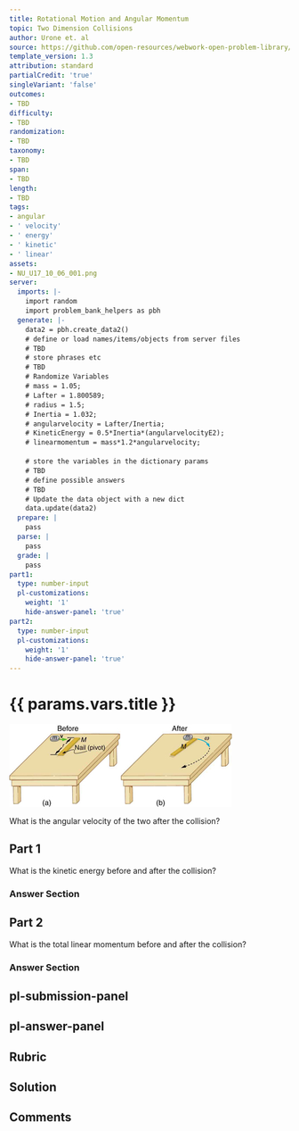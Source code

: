 ```yaml
---
title: Rotational Motion and Angular Momentum
topic: Two Dimension Collisions
author: Urone et. al
source: https://github.com/open-resources/webwork-open-problem-library/tree/master/Contrib/BrockPhysics/College_Physics_Urone/10.Rotational_Motion_and_Angular_Momentum/10-06.Two_Dimension_Collisions/NU_U17_10_06_002.pg
template_version: 1.3
attribution: standard
partialCredit: 'true'
singleVariant: 'false'
outcomes:
- TBD
difficulty:
- TBD
randomization:
- TBD
taxonomy:
- TBD
span:
- TBD
length:
- TBD
tags:
- angular
- ' velocity'
- ' energy'
- ' kinetic'
- ' linear'
assets:
- NU_U17_10_06_001.png
server:
  imports: |-
    import random
    import problem_bank_helpers as pbh
  generate: |-
    data2 = pbh.create_data2()
    # define or load names/items/objects from server files
    # TBD
    # store phrases etc
    # TBD
    # Randomize Variables
    # mass = 1.05;
    # Lafter = 1.800589;
    # radius = 1.5;
    # Inertia = 1.032;
    # angularvelocity = Lafter/Inertia;
    # KineticEnergy = 0.5*Inertia*(angularvelocityE2);
    # linearmomentum = mass*1.2*angularvelocity;

    # store the variables in the dictionary params
    # TBD
    # define possible answers
    # TBD
    # Update the data object with a new dict
    data.update(data2)
  prepare: |
    pass
  parse: |
    pass
  grade: |
    pass
part1:
  type: number-input
  pl-customizations:
    weight: '1'
    hide-answer-panel: 'true'
part2:
  type: number-input
  pl-customizations:
    weight: '1'
    hide-answer-panel: 'true'
---
```


# {{ params.vars.title }} 

![10.26](NU_U17_10_06_001.png)

What is the angular velocity of the two after the collision?

## Part 1 
What is the kinetic energy before and after the collision? 


 ### Answer Section

## Part 2 
What is the total linear momentum before and after the collision? 


 ### Answer Section


## pl-submission-panel 


## pl-answer-panel 


## Rubric 


## Solution 


## Comments 


